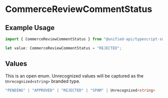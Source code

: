 # CommerceReviewCommentStatus

## Example Usage

```typescript
import { CommerceReviewCommentStatus } from "@unified-api/typescript-sdk/sdk/models/shared";

let value: CommerceReviewCommentStatus = "REJECTED";
```

## Values

This is an open enum. Unrecognized values will be captured as the `Unrecognized<string>` branded type.

```typescript
"PENDING" | "APPROVED" | "REJECTED" | "SPAM" | Unrecognized<string>
```